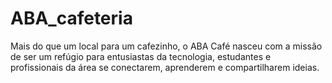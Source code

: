 # ABA_cafeteria
Mais do que um local para um cafezinho, o ABA Café nasceu com a missão de ser um refúgio para entusiastas da tecnologia, estudantes e profissionais da área se conectarem, aprenderem e compartilharem ideias.
